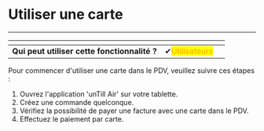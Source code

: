 # Utiliser une carte

---------

<table data-card-size="large" data-view="cards" data-full-width="false"><thead><tr><th></th><th></th><th></th></tr></thead><tbody><tr><td><strong>Qui peut utiliser cette fonctionnalité ?</strong></td><td><span data-gb-custom-inline data-tag="emoji" data-code="2714">✔</span><mark style="color:orange;">Utilisateurs</mark></td><td></td></tr></tbody></table>

Pour commencer d'utiliser une carte dans le PDV, veuillez suivre ces étapes :

1. Ouvrez l'application 'unTill Air' sur votre tablette.
2. Créez une commande quelconque.
3. Vérifiez la possibilité de payer une facture avec une carte dans le PDV.
4. Effectuez le paiement par carte.
